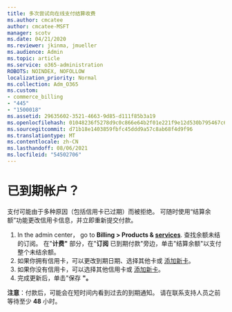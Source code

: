 ```yaml
---
title: 多次尝试向在线支付结算收费
ms.author: cmcatee
author: cmcatee-MSFT
manager: scotv
ms.date: 04/21/2020
ms.reviewer: jkinma, jmueller
ms.audience: Admin
ms.topic: article
ms.service: o365-administration
ROBOTS: NOINDEX, NOFOLLOW
localization_priority: Normal
ms.collection: Adm_O365
ms.custom:
- commerce_billing
- "445"
- "1500018"
ms.assetid: 29635602-3521-4663-9d85-d111f85b3a19
ms.openlocfilehash: 01048236f5278d9c0c866e64b2f01e221f9e12d530b795467c638387b111d85e
ms.sourcegitcommit: d71b18e1403859fbfc45ddd9a57c8ab68f4d9f96
ms.translationtype: MT
ms.contentlocale: zh-CN
ms.lasthandoff: 08/06/2021
ms.locfileid: "54502706"
---
```

# <a name="past-due-account"></a>已到期帐户？

支付可能由于多种原因（包括信用卡已过期）而被拒绝。 可随时使用“结算余额”功能更改信用卡信息，并立即重新提交付款。

1. In the admin center， go to **Billing > Products & [services](https://go.microsoft.com/fwlink/p/?linkid=842054)**.
查找余额未结的订阅。 在"**计费"** 部分，在"**订阅** 已到期付款"旁边，单击"结算余额"以支付整个未结余额。
2. 如果你拥有信用卡，可以更改到期日期、选择其他卡或 [添加新卡](/microsoft-365/commerce/billing-and-payments/manage-payment-methods)。
3. 如果你没有信用卡，可以选择其他信用卡或 [添加新卡](/microsoft-365/commerce/billing-and-payments/manage-payment-methods)。
4. 完成更新后，单击"保存 **"。**

**注意**：付款后，可能会在短时间内看到过去的到期通知。 请在联系支持人员之前等待至少 **48** 小时。
